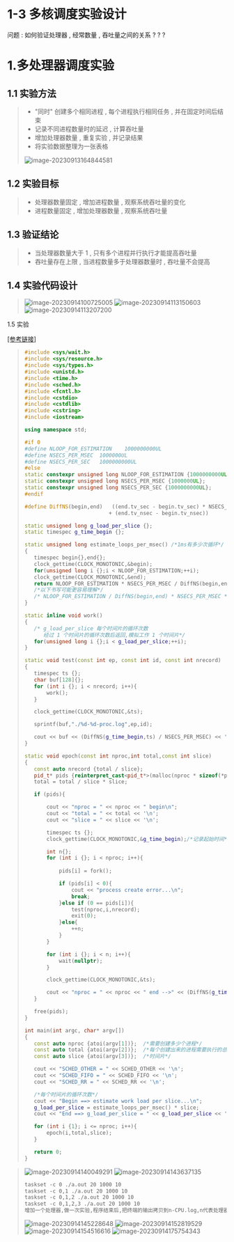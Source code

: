 # 1-3 多核调度实验设计

问题 : 如何验证处理器 , 经常数量 , 吞吐量之间的关系 ? ? ?

# 1.多处理器调度实验

## 1.1 实验方法

>- "同时" 创建多个相同进程 , 每个进程执行相同任务 , 并在固定时间后结束
>- 记录不同进程数量时的延迟 , 计算吞吐量
>- 增加处理器数量 , 重复实验 , 并记录结果
>- 将实验数据整理为一张表格
>
><img src="./assets/image-20230913164844581.png" alt="image-20230913164844581" />

## 1.2 实验目标

>- 处理器数量固定 , 增加进程数量 , 观察系统吞吐量的变化
>- 进程数量固定 , 增加处理器数量 , 观察系统吞吐量

## 1.3 验证结论 

>- 当处理器数量大于 1 , 只有多个进程并行执行才能提高吞吐量
>- 吞吐量存在上限 , 当进程数量多于处理器数量时 , 吞吐量不会提高

## 1.4 实验代码设计

><img src="./assets/image-20230914100725005.png" alt="image-20230914100725005" />
>
><img src="./assets/image-20230914113150603.png" alt="image-20230914113150603" />
>
><img src="./assets/image-20230914113207200.png" alt="image-20230914113207200" />

1.5 实验

[[参考链接]](https://github.com/WONGZEONJYU/Linux_System_Program/blob/main/1-2-1-3.multi-core-scheduling/main.cpp)

>```c++
>#include <sys/wait.h>
>#include <sys/resource.h>
>#include <sys/types.h>
>#include <unistd.h>
>#include <time.h>
>#include <sched.h>
>#include <fcntl.h>
>#include <cstdio>
>#include <cstdlib>
>#include <cstring>
>#include <iostream>
>
>using namespace std;
>
>#if 0
>#define NLOOP_FOR_ESTIMATION    1000000000UL
>#define NSECS_PER_MSEC  1000000UL
>#define NSECS_PER_SEC   1000000000UL
>#else
>static constexpr unsigned long NLOOP_FOR_ESTIMATION {1000000000UL};
>static constexpr unsigned long NSECS_PER_MSEC {1000000UL};
>static constexpr unsigned long NSECS_PER_SEC {1000000000UL};
>#endif
>
>#define DiffNS(begin,end)   ((end.tv_sec - begin.tv_sec) * NSECS_PER_SEC \
>                            + (end.tv_nsec - begin.tv_nsec))
>
>static unsigned long g_load_per_slice {};
>static timespec g_time_begin {};
>
>static unsigned long estimate_loops_per_msec() /*1ms有多少次循环*/
>{
>    timespec begin{},end{};
>    clock_gettime(CLOCK_MONOTONIC,&begin);
>    for(unsigned long i {};i < NLOOP_FOR_ESTIMATION;++i);
>    clock_gettime(CLOCK_MONOTONIC,&end);
>    return NLOOP_FOR_ESTIMATION * NSECS_PER_MSEC / DiffNS(begin,end);
>    /*以下书写可能更容易理解*/
>    /* NLOOP_FOR_ESTIMATION / DiffNS(begin,end) * NSECS_PER_MSEC */
>}
>
>static inline void work()
>{
>    /* g_load_per_slice 每个时间片的循环次数
>    	经过 1 个时间片的循环次数后返回,模拟工作 1 个时间片*/
>    for(unsigned long i {};i < g_load_per_slice;++i);
>}
>
>static void test(const int ep, const int id, const int nrecord)
>{
>    timespec ts {};
>    char buf[128]{};
>    for (int i {}; i < nrecord; i++){
>        work();
>    }
>
>    clock_gettime(CLOCK_MONOTONIC,&ts);
>
>    sprintf(buf,"./%d-%d-proc.log",ep,id);
>
>    cout << buf << (DiffNS(g_time_begin,ts) / NSECS_PER_MSEC) << '\n';
>}
>
>static void epoch(const int nproc,int total,const int slice)
>{
>    const auto nrecord {total / slice};
>    pid_t* pids {reinterpret_cast<pid_t*>(malloc(nproc * sizeof(*pids)))};
>    total = total / slice * slice;
>
>    if (pids){
>
>        cout << "nproc = " << nproc << " begin\n";
>        cout << "total = " << total << '\n';
>        cout << "slice = " << slice << '\n';
>
>        timespec ts {};
>        clock_gettime(CLOCK_MONOTONIC,&g_time_begin);/*记录起始时间*/
>
>        int n{};
>        for (int i {}; i < nproc; i++){
>            
>            pids[i] = fork();
>
>            if (pids[i] < 0){
>                cout << "process create error...\n";
>                break;
>            }else if (0 == pids[i]){
>                test(nproc,i,nrecord);
>                exit(0);
>            }else{
>                ++n;
>            }
>        }
>
>        for (int i {}; i < n; i++){
>            wait(nullptr);
>        }
>
>        clock_gettime(CLOCK_MONOTONIC,&ts);
>
>        cout << "nproc = " << nproc << " end -->" << (DiffNS(g_time_begin,ts) / NSECS_PER_MSEC);
>    }
>
>    free(pids);
>}
>
>int main(int argc, char* argv[])
>{
>    const auto nproc {atoi(argv[1])};  /*需要创建多少个进程*/
>    const auto total {atoi(argv[2])};  /*每个创建出来的进程需要执行的总时间*/
>    const auto slice {atoi(argv[3])};  /*时间片*/
>
>    cout << "SCHED_OTHER = " << SCHED_OTHER << '\n';
>    cout << "SCHED_FIFO = " << SCHED_FIFO << '\n';
>    cout << "SCHED_RR = " << SCHED_RR << '\n';
>
>    /*每个时间片的循环次数*/
>    cout << "Begin ==> estimate work load per slice...\n";
>    g_load_per_slice = estimate_loops_per_msec() * slice;
>    cout << "End ==> g_load_per_slice = " << g_load_per_slice << '\n';
>
>    for (int i {1}; i <= nproc; i++){
>        epoch(i,total,slice);
>    }
>
>    return 0;
>}
>
>```



><img src="./assets/image-20230914140049291.png" alt="image-20230914140049291" />
>
><img src="./assets/image-20230914143637135.png" alt="image-20230914143637135" />
>
>```tex
>taskset -c 0 ./a.out 20 1000 10
>taskset -c 0,1 ./a.out 20 1000 10
>taskset -c 0,1,2 ./a.out 20 1000 10
>taskset -c 0,1,2,3 ./a.out 20 1000 10
>增加一个处理器,做一次实验,程序结束后,把终端的输出拷贝到n-CPU.log,n代表处理器数量
>```
>
><img src="./assets/image-20230914145228648.png" alt="image-20230914145228648" />
>
><img src="./assets/image-20230914152819529.png" alt="image-20230914152819529" />
>
><img src="./assets/image-20230914154516616.png" alt="image-20230914154516616" />
>
><img src="./assets/image-20230914175754343.png" alt="image-20230914175754343" />

